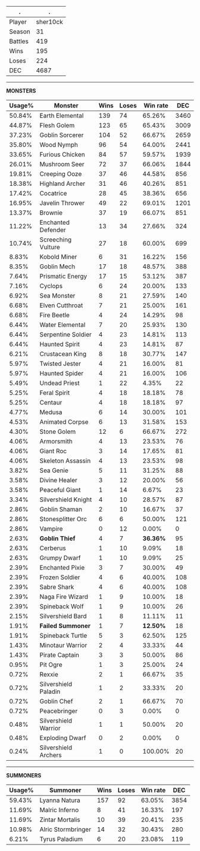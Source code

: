 .|.
|-|-
Player|sher10ck
Season|31
Battles|419
Wins|195
Loses|224
DEC|4687

---
**MONSTERS**

Usage%|Monster|Wins|Loses|Win rate|DEC|
-|-|-|-|-|-|
50.84%|Earth Elemental|139|74|65.26%|3460|
44.87%|Flesh Golem|123|65|65.43%|3009|
37.23%|Goblin Sorcerer|104|52|66.67%|2659|
35.80%|Wood Nymph|96|54|64.00%|2441|
33.65%|Furious Chicken|84|57|59.57%|1939|
26.01%|Mushroom Seer|72|37|66.06%|1844|
19.81%|Creeping Ooze|37|46|44.58%|856|
18.38%|Highland Archer|31|46|40.26%|851|
17.42%|Cocatrice|28|45|38.36%|656|
16.95%|Javelin Thrower|49|22|69.01%|1201|
13.37%|Brownie|37|19|66.07%|851|
11.22%|Enchanted Defender|13|34|27.66%|324|
10.74%|Screeching Vulture|27|18|60.00%|699|
8.83%|Kobold Miner|6|31|16.22%|156|
8.35%|Goblin Mech|17|18|48.57%|388|
7.64%|Prismatic Energy|17|15|53.12%|387|
7.16%|Cyclops|6|24|20.00%|133|
6.92%|Sea Monster|8|21|27.59%|140|
6.68%|Elven Cutthroat|7|21|25.00%|161|
6.68%|Fire Beetle|4|24|14.29%|98|
6.44%|Water Elemental|7|20|25.93%|130|
6.44%|Serpentine Soldier|4|23|14.81%|113|
6.44%|Haunted Spirit|4|23|14.81%|87|
6.21%|Crustacean King|8|18|30.77%|147|
5.97%|Twisted Jester|4|21|16.00%|81|
5.97%|Haunted Spider|4|21|16.00%|106|
5.49%|Undead Priest|1|22|4.35%|22|
5.25%|Feral Spirit|4|18|18.18%|78|
5.25%|Centaur|4|18|18.18%|97|
4.77%|Medusa|6|14|30.00%|101|
4.53%|Animated Corpse|6|13|31.58%|153|
4.30%|Stone Golem|12|6|66.67%|272|
4.06%|Armorsmith|4|13|23.53%|76|
4.06%|Giant Roc|3|14|17.65%|81|
4.06%|Skeleton Assassin|4|13|23.53%|98|
3.82%|Sea Genie|5|11|31.25%|88|
3.58%|Divine Healer|3|12|20.00%|56|
3.58%|Peaceful Giant|1|14|6.67%|23|
3.34%|Silvershield Knight|4|10|28.57%|87|
2.86%|Goblin Shaman|2|10|16.67%|37|
2.86%|Stonesplitter Orc|6|6|50.00%|121|
2.86%|Vampire|0|12|0.00%|0|
2.63%|**Goblin Thief**|4|7|**36.36%**|95|
2.63%|Cerberus|1|10|9.09%|18|
2.63%|Grumpy Dwarf|1|10|9.09%|25|
2.39%|Enchanted Pixie|3|7|30.00%|49|
2.39%|Frozen Soldier|4|6|40.00%|108|
2.39%|Sabre Shark|4|6|40.00%|108|
2.39%|Naga Fire Wizard|1|9|10.00%|18|
2.39%|Spineback Wolf|1|9|10.00%|26|
2.15%|Silvershield Bard|1|8|11.11%|11|
1.91%|**Failed Summoner**|1|7|**12.50%**|18|
1.91%|Spineback Turtle|5|3|62.50%|125|
1.43%|Minotaur Warrior|2|4|33.33%|44|
1.43%|Pirate Captain|3|3|50.00%|86|
0.95%|Pit Ogre|1|3|25.00%|24|
0.72%|Rexxie|2|1|66.67%|35|
0.72%|Silvershield Paladin|1|2|33.33%|20|
0.72%|Goblin Chef|2|1|66.67%|70|
0.72%|Peacebringer|0|3|0.00%|0|
0.48%|Silvershield Warrior|1|1|50.00%|20|
0.48%|Exploding Dwarf|0|2|0.00%|0|
0.24%|Silvershield Archers|1|0|100.00%|20|

---
**SUMMONERS**

Usage%|Summoner|Wins|Loses|Win rate|DEC|
-|-|-|-|-|-|
59.43%|Lyanna Natura|157|92|63.05%|3854|
11.69%|Malric Inferno|8|41|16.33%|197|
11.69%|Zintar Mortalis|10|39|20.41%|235|
10.98%|Alric Stormbringer|14|32|30.43%|280|
6.21%|Tyrus Paladium|6|20|23.08%|119|
